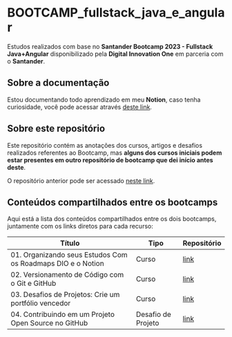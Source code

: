 # BOOTCAMP_fullstack_java_e_angular

Estudos realizados com base no **Santander Bootcamp 2023 - Fullstack Java+Angular** disponibilizado pela **Digital Innovation One** em parceria com o **Santander**.

## Sobre a documentação

Estou documentando todo aprendizado em meu **Notion**, caso tenha curiosidade, você pode acessar através [deste link](https://marlonprado04.notion.site/Santander-Bootcamp-2023-Fullstack-Java-Angular-c34a45b6c201403db3aeac2a04333dce?pvs=4).

## Sobre este repositório

Este repositório contém as anotações dos cursos, artigos e desafios realizados referentes ao Bootcamp, mas **alguns dos cursos iniciais podem estar presentes em outro repositório de bootcamp que dei início antes deste**.

O repositório anterior pode ser acessado [neste link](https://github.com/marlonprado04/BOOTCAMP_desenvolvimento_java_com_cloud_aws).

## Conteúdos compartilhados entre os bootcamps

Aqui está a lista dos conteúdos compartilhados entre os dois bootcamps, juntamente com os links diretos para cada recurso:

Título | Tipo | Repositório
-------| ---- | -----------
01. Organizando seus Estudos Com os Roadmaps DIO e o Notion | Curso | [link](https://github.com/marlonprado04/BOOTCAMP_desenvolvimento_java_com_cloud_aws)
02. Versionamento de Código com o Git e GitHub | Curso | [link](https://github.com/marlonprado04/BOOTCAMP_desenvolvimento_java_com_cloud_aws)
03. Desafios de Projetos: Crie um portfólio vencedor | Curso | [link](https://github.com/marlonprado04/BOOTCAMP_desenvolvimento_java_com_cloud_aws)
04. Contribuindo em um Projeto Open Source no GitHub | Desafio de Projeto | [link](https://github.com/marlonprado04/BOOTCAMP_desenvolvimento_java_com_cloud_aws)
